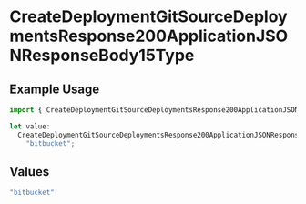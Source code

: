 # CreateDeploymentGitSourceDeploymentsResponse200ApplicationJSONResponseBody15Type

## Example Usage

```typescript
import { CreateDeploymentGitSourceDeploymentsResponse200ApplicationJSONResponseBody15Type } from "@vercel/sdk/models/createdeploymentop.js";

let value:
  CreateDeploymentGitSourceDeploymentsResponse200ApplicationJSONResponseBody15Type =
    "bitbucket";
```

## Values

```typescript
"bitbucket"
```